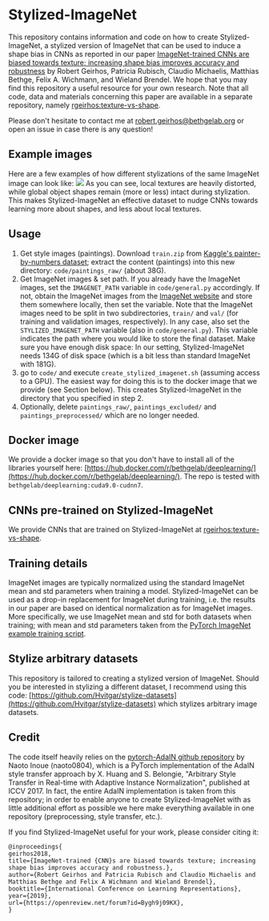 # Stylized-ImageNet

This repository contains information and code on how to create Stylized-ImageNet, a stylized version of ImageNet that can be used to induce a shape bias in CNNs as reported in our paper [ImageNet-trained CNNs are biased towards texture; increasing shape bias improves accuracy and robustness](https://openreview.net/forum?id=Bygh9j09KX) by Robert Geirhos, Patricia Rubisch, Claudio Michaelis, Matthias Bethge, Felix A. Wichmann, and Wieland Brendel. We hope that you may find this repository a useful resource for your own research. Note that all code, data and materials concerning this paper are available in a separate repository, namely [rgeirhos:texture-vs-shape](https://github.com/rgeirhos/texture-vs-shape).

Please don't hesitate to contact me at robert.geirhos@bethgelab.org or open an issue in case there is any question!

## Example images
Here are a few examples of how different stylizations of the same ImageNet image can look like:
![](./example_imgs/example_stylization_imgs.png) 
As you can see, local textures are heavily distorted, while global object shapes remain (more or less) intact during stylization. This makes Stylized-ImageNet an effective dataset to nudge CNNs towards learning more about shapes, and less about local textures.

## Usage
1. Get style images (paintings). Download ``train.zip`` from [Kaggle's painter-by-numbers dataset](https://www.kaggle.com/c/painter-by-numbers/data); extract the content (paintings) into this new directory: ``code/paintings_raw/`` (about 38G).
2. Get ImageNet images & set path. If you already have the ImageNet images, set the ``IMAGENET_PATH`` variable in ``code/general.py`` accordingly. If not, obtain the ImageNet images from the [ImageNet website](http://image-net.org/download-images) and store them somewhere locally, then set the variable. Note that the ImageNet images need to be split in two subdirectories, ``train/`` and ``val/`` (for training and validation images, respectively). In any case, also set the ``STYLIZED_IMAGENET_PATH`` variable (also in ``code/general.py``). This variable indicates the path where you would like to store the final dataset. Make sure you have enough disk space: In our setting, Stylized-ImageNet needs 134G of disk space (which is a bit less than standard ImageNet with 181G).
3. go to ``code/`` and execute ``create_stylized_imagenet.sh`` (assuming access to a GPU). The easiest way for doing this is to the docker image that we provide (see Section below). This creates Stylized-ImageNet in the directory that you specified in step 2.
4. Optionally, delete ``paintings_raw/``, ``paintings_excluded/`` and ``paintings_preprocessed/`` which are no longer needed.

## Docker image
We provide a docker image so that you don't have to install all of the libraries yourself here: [https://hub.docker.com/r/bethgelab/deeplearning/](https://hub.docker.com/r/bethgelab/deeplearning/). The repo is tested with ``bethgelab/deeplearning:cuda9.0-cudnn7``.

## CNNs pre-trained on Stylized-ImageNet
We provide CNNs that are trained on Stylized-ImageNet at [rgeirhos:texture-vs-shape](https://github.com/rgeirhos/texture-vs-shape).

## Training details

ImageNet images are typically normalized using the standard ImageNet mean and std parameters when training a model. Stylized-ImageNet can be used as a drop-in replacement for ImageNet during training, i.e. the results in our paper are based on identical normalization as for ImageNet images. More specifically, we use ImageNet mean and std for both datasets when training; with mean and std parameters taken from the [PyTorch ImageNet example training script](https://github.com/pytorch/examples/tree/master/imagenet).

## Stylize arbitrary datasets
This repository is tailored to creating a stylized version of ImageNet. Should you be interested in stylizing a different dataset, I recommend using this code: [https://github.com/Hvitgar/stylize-datasets](https://github.com/Hvitgar/stylize-datasets) which stylizes arbitrary image datasets.

## Credit
The code itself heavily relies on the [pytorch-AdaIN github repository](https://github.com/naoto0804/pytorch-AdaIN) by Naoto Inoue (naoto0804), which is a PyTorch implementation of the AdaIN style transfer approach by X. Huang and S. Belongie, "Arbitrary Style Transfer in Real-time with Adaptive Instance Normalization", published at ICCV 2017. In fact, the entire AdaIN implementation is taken from this repository; in order to enable anyone to create Stylized-ImageNet with as little additional effort as possible we here make everything available in one repository (preprocessing, style transfer, etc.).

If you find Stylized-ImageNet useful for your work, please consider citing it:
```
@inproceedings{
geirhos2018,
title={ImageNet-trained {CNN}s are biased towards texture; increasing shape bias improves accuracy and robustness.},
author={Robert Geirhos and Patricia Rubisch and Claudio Michaelis and Matthias Bethge and Felix A Wichmann and Wieland Brendel},
booktitle={International Conference on Learning Representations},
year={2019},
url={https://openreview.net/forum?id=Bygh9j09KX},
}
```

